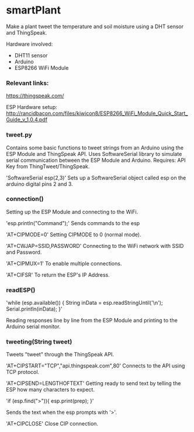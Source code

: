 # smartPlant
Make a plant tweet the temperature and soil moisture using a DHT sensor and ThingSpeak.

Hardware involved:
- DHT11 sensor
- Arduino
- ESP8266 WiFi Module

### Relevant links:
https://thingspeak.com/

ESP Hardware setup:
http://rancidbacon.com/files/kiwicon8/ESP8266_WiFi_Module_Quick_Start_Guide_v_1.0.4.pdf

### tweet.py
Contains some basic functions to tweet strings from an Arduino using the ESP Module and ThingSpeak API.
Uses SoftwareSerial library to simulate serial communication between the ESP Module and Arduino.
Requires: API Key from ThingTweet/ThingSpeak.

'SoftwareSerial esp(2,3)'
Sets up a SoftwareSerial object called esp on the arduino digital pins 2 and 3.

### connection()
Setting up the ESP Module and connecting to the WiFi.

'esp.println("Command");'
Sends commands to the esp

'AT+CIPMODE=0'
Setting CIPMODE to 0 (normal mode).

'AT+CWJAP=SSID,PASSWORD'
Connecting to the WiFi network with SSID and Password.

'AT+CIPMUX=1'
To enable multiple connections.

'AT+CIFSR'
To return the ESP's IP Address.

### readESP()
'while (esp.available()) {
    String inData = esp.readStringUntil('\n');
    Serial.println(inData);
  }'

Reading responses line by line from the ESP Module and printing to the Arduino serial monitor.

### tweeting(String tweet)
Tweets "tweet" through the ThingSpeak API.

'AT+CIPSTART="TCP","api.thingspeak.com",80'
Connects to the API using TCP protocol.

'AT+CIPSEND=LENGTHOFTEXT'
Getting ready to send text by telling the ESP how many characters to expect.

'if (esp.find(">")){
    esp.print(prep);
  }'

Sends the text when the esp prompts with '>'.

'AT+CIPCLOSE'
Close CIP connection.
